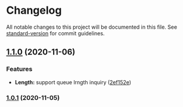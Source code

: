 # Changelog

All notable changes to this project will be documented in this file. See [standard-version](https://github.com/conventional-changelog/standard-version) for commit guidelines.

## [1.1.0](https://github.com/atton16/task-queue/compare/v1.0.1...v1.1.0) (2020-11-06)


### Features

* **Length:** support queue lrngth inquiry ([2ef152e](https://github.com/atton16/task-queue/commit/2ef152e4b811897b7d8be662862535e21c904a6e))

### [1.0.1](https://github.com/atton16/task-queue/compare/v1.0.0...v1.0.1) (2020-11-05)

